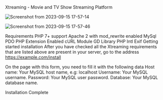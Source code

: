 Xtreaming - Movie and TV Show Streaming Platform

![Screenshot from 2023-09-15 17-57-14](https://github.com/piktokenn/xstream/assets/120285373/2eac1dc0-f245-4274-8777-6fbfbf2e3942)



![Screenshot from 2023-09-15 17-57-46](https://github.com/piktokenn/xstream/assets/120285373/26f91257-643f-4002-a02e-40e2be5fb340)



Requirements
PHP 7+ support
Apache 2 with mod_rewrite enabled
MySql
PDO PHP Extension Enabled
cURL Module
GD Library
PHP Intl
Exif
Getting started installation
After you have checked all the Xtreaming requirements that are listed above are present in your server, go to the address https://example.com/install


On the page with this form, you need to fill it with the following data
Host name: Your MySQL host name, e.g: localhost
Username: Your MySQL username.
Password: Your MySQL user password.
Database: Your MySQL database name.

Installation Complete
